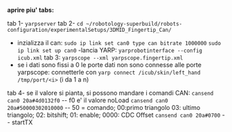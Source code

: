 **aprire piu' tabs:**

tab 1-   `yarpserver`
tab 2-   `cd ~/robotology-superbuild/robots-configuration/experimentalSetups/3DMID_Fingertip_Can/`
  - inzializza il can:
     `sudo ip link set can0 type can bitrate 1000000`
     `sudo ip link set up can0`
  -lancia YARP:
     `yarprobotinterface --config icub.xml`
tab 3: `yarpscope --xml yarpscope.fingertip.xml`
  - se i dati sono fissi a 0 le porte dati non sono connesse alle porte yarpscope: connetterle con `yarp connect /icub/skin/left_hand /tmp/port/<i>` (i da 1 a n)

tab 4- se il valore si pianta, si possono mandare i comandi CAN:
    `cansend can0 20a#4d0132f0`  -- f0 e' il valore noLoad
    `cansend can0 20a#50000302010000`  -- 50 = comando; 00:primo triangolo 03: ultimo triangolo; 02: bitshift; 01: enable; 0000: CDC Offset
    `cansend can0 20a#0700`  -- startTX



